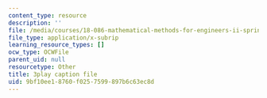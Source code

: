 ```yaml
---
content_type: resource
description: ''
file: /media/courses/18-086-mathematical-methods-for-engineers-ii-spring-2006/9bf10ee18760f0257599897b6c63ec8d_S6dw885-SZI.srt
file_type: application/x-subrip
learning_resource_types: []
ocw_type: OCWFile
parent_uid: null
resourcetype: Other
title: 3play caption file
uid: 9bf10ee1-8760-f025-7599-897b6c63ec8d
---
```

